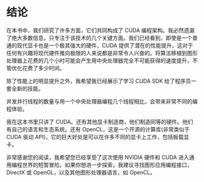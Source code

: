 # 结论

在本书中，我们研究了许多方面，它们共同构成了 CUDA 编程架构。我必然遗漏了绝大多数信息，只专注于该技术的几个关键方面。我们已经看到，即使是一个普通的现代显卡也是一个极其强大的硬件，CUDA 提供了潜在的性能提升，这对于任何有兴趣将现代硬件推向极限的人来说都是非常令人兴奋的。将算法移植到图形处理器上花费的几个小时可能会产生用中央处理器完全不可能获得的速度提升，不管优化花费了多少时间。

除了性能上的明显提升之外，我希望我已经展示了学习 CUDA SDK 给了程序员一套全新的技能。

并发并行线程的数量与用一个中央处理器编程几个线程相比，会带来非常不同的编程体验。

我在这本书里只讲了 CUDA。还有其他显卡制造商，他们制造同等的硬件。他们有自己的语言和生态系统。还有 OpenCL，这是一个开源的计算库(非常类似于 CUDA 驱动 API)，它的巨大好处是可以在许多不同的显卡上工作，包括板载显卡。

非常感谢您的阅读，我希望您已经享受了这次使用 NVIDIA 硬件和 CUDA 进入通用编程世界的短暂冒险。如果你想进一步探索，我建议寻找图形应用编程接口，DirectX 或 OpenGL，以及其他图形处理器语言，如 OpenCL。